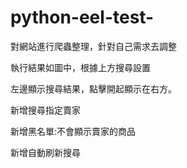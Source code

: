 # python-eel-test-
對網站進行爬蟲整理，針對自己需求去調整

執行結果如圖中，根據上方搜尋設置

左邊顯示搜尋結果，點擊開起顯示在右方。

新增搜尋指定賣家

新增黑名單:不會顯示賣家的商品

新增自動刷新搜尋
